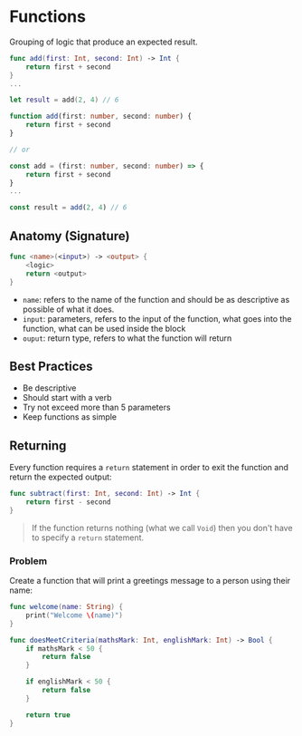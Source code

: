 # Functions

Grouping of logic that produce an expected result.

```swift
func add(first: Int, second: Int) -> Int {
    return first + second
}
...

let result = add(2, 4) // 6
```

```typescript
function add(first: number, second: number) {
    return first + second
}

// or

const add = (first: number, second: number) => {
    return first + second
}
...

const result = add(2, 4) // 6
```

## Anatomy (Signature)

```swift
func <name>(<input>) -> <output> {
    <logic>
    return <output>
}
```

* `name`: refers to the name of the function and should be as descriptive as possible of what it does.
* `input`: parameters, refers to the input of the function, what goes into the function, what can be used inside the block
* `ouput`: return type, refers to what the function will return

## Best Practices

* Be descriptive
* Should start with a verb
* Try not exceed more than 5 parameters
* Keep functions as simple 

## Returning

Every function requires a `return` statement in order to exit the function and return the expected output:

```swift
func subtract(first: Int, second: Int) -> Int {
    return first - second
}
```

> If the function returns nothing (what we call `Void`) then you don't have to specify a `return` statement.

### Problem

Create a function that will print a greetings message to a person using their name:

```swift
func welcome(name: String) {
    print("Welcome \(name)")
}
```

```swift
func doesMeetCriteria(mathsMark: Int, englishMark: Int) -> Bool {
    if mathsMark < 50 {
        return false
    }

    if englishMark < 50 {
        return false
    }

    return true
}
```
